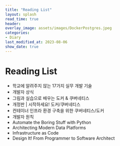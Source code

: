 ```yaml
---
title: "Reading List"
layout: splash
read_time: true
header:
overlay_image: assets/images/DockerPostgres.jpeg
categories:
- Diary
last_modified_at: 2023-08-06
show_date: true
---
```


# Reading List

- 학교에 알려주지 않는 17가지 실무 개발 기술
- 개발자 상식
- 그림과 실습으로 배우는 도커 & 쿠버네티스
- 개정판 | 시작하세요! 도커/쿠버네티스
- 컨테이너 인프라 환경 구축을 위한 쿠버네티스/도커
- 개발자 원칙
- Automate the Boring Stuff with Python
- Architecting Modern Data Platforms
- Infrastructure as Code
- Design It! From Programmer to Software Architect
